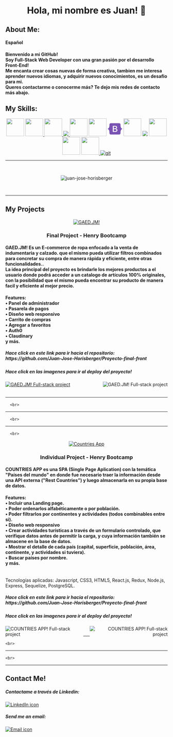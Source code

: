 <h1 align="center">Hola, mi nombre es Juan! 👋 </h1>

## About Me:
<div>
  <h4>Español</h4>
  <h4> Bienvenido a mi GitHub!
    <br>
       Soy Full-Stack Web Developer con una gran pasión por el desarrollo Front-End! 
    <br>
       Me encanta crear cosas nuevas de forma creativa, tambien me interesa aprender nuevos idiomas, y adquirir nuevos conocimientos, es un desafio para mi.
    <br>
      Queres contactarme o conocerme más? Te dejo mis redes de contacto más abajo.
  </h4>
</div>

## My Skills:
<div align='center'>
  <a href="https://developer.mozilla.org/es/docs/Web/JavaScript"><img src="https://raw.githubusercontent.com/yurijserrano/Github-Profile-Readme-Logos/master/programming%20languages/javascript.svg"  height="55" width="55" ></a>
  <a href="https://developer.mozilla.org/es/docs/Web/CSS"><img src="https://raw.githubusercontent.com/yurijserrano/Github-Profile-Readme-Logos/master/others/css.svg"  height="55" width="55" >
  <a href="https://developer.mozilla.org/es/docs/Web/HTML"><img src="https://raw.githubusercontent.com/yurijserrano/Github-Profile-Readme-Logos/master/others/html.svg"  height="55" width="55" >
    <a href="https://sass-lang.com/"><img src="https://1000marcas.net/wp-content/uploads/2021/06/Sass-Logo.png"  height="55" >
  <a href="https://es.reactjs.org/"><img src="https://raw.githubusercontent.com/yurijserrano/Github-Profile-Readme-Logos/master/frameworks/react.svg"  height="55" width="55" ></a>
  <a href="https://es.redux.js.org/"><img src="https://raw.githubusercontent.com/yurijserrano/Github-Profile-Readme-Logos/master/frameworks/redux.svg"  height="55" width="55" ></a>
    <a href="https://getbootstrap.com/"><img src="https://raw.githubusercontent.com/devicons/devicon/9f4f5cdb393299a81125eb5127929ea7bfe42889/icons/bootstrap/bootstrap-plain.svg" alt="Bootstrap" width="45" height="45"/></a>
  <a href="https://nodejs.org/es/"><img src="https://raw.githubusercontent.com/yurijserrano/Github-Profile-Readme-Logos/master/frameworks/nodejs.svg"  height="55" width="55" ></a>
  <a href="https://expressjs.com/"><img src="https://ih1.redbubble.net/image.438908244.6144/flat,128x128,075,t.u2.jpg"  height="45" ></a>
  <a href="https://www.postgresql.org/"><img src="https://raw.githubusercontent.com/yurijserrano/Github-Profile-Readme-Logos/master/databases/postgresql.svg"  height="55" width="55" ></a>
  <a href="https://sequelize.org/"><img src="https://camo.githubusercontent.com/c7df0ed52a480ff725aac7ac3a11c8aedb6f60ea8ab01929c6adea9903589222/68747470733a2f2f63646e2e69636f6e2d69636f6e732e636f6d2f69636f6e73322f323130372f504e472f3531322f66696c655f747970655f73657175656c697a655f69636f6e5f3133303137332e706e67"  height="55" width="55" ></a>
  <a href="https://www.npmjs.com/"><img src="https://raw.githubusercontent.com/yurijserrano/Github-Profile-Readme-Logos/master/others/npm.svg"  height="55" width="55" >
  <a href="https://git-scm.com/"><img src="https://www.vectorlogo.zone/logos/git-scm/git-scm-icon.svg" alt="git" width="50" height="50"/></a>
  </div>
    
    
<hr>
    <br>
<p align="center"><img align="center" src="https://github-readme-stats.vercel.app/api/top-langs?username=juan-jose-horisberger&show_icons=true&theme=dracula&locale=en&layout=compact" alt="juan-jose-horisberger" /></p>
    <br>
    
---
    
<h2>My Projects</h2> 
    
<div>
  <div align='center'>
   <a href="https://github.com/Juan-Jose-Horisberger/Countries_Project" ><img src="https://user-images.githubusercontent.com/97298263/190293558-c9ecf911-6479-4da1-8047-be49b7f9d37e.jpeg" alt="GAED.JM!"  height="120" align='center' /></a>
   </div>
  <h3 align='center'> Final Project - Henry Bootcamp</h3>
  <div>
  <h4> GAED.JM! Es un E-commerce de ropa enfocado a la venta de indumentaria y calzado. 
     que el mismo pueda utilizar filtros combinados para concretar su compra de manera rápida y eficiente, entre otras funcionalidades..
    <br>
       La idea principal del proyecto es brindarle los mejores productos a el usuario donde podrá acceder a un catalogo de artículos 100% originales, con la posibilidad que el mismo pueda encontrar su producto de manera facil y eficiente al mejor precio.
  </h4>
    <h4>
Features:
    <br>
• Panel de administrador
    <br>
• Pasarela de pagos
    <br>
• Diseño web responsivo
    <br>
• Carrito de compras
    <br>
• Agregar a favoritos
    <br>
• Auth0
    <br>
• Claudinary
    <br>
y más.
    </h4>
    <h5>
      Hace click en este link para ir hacia el repositorio: https://github.com/Juan-Jose-Horisberger/Proyecto-final-front
    </h5>
    <h5>
      Hace click en las imagenes para ir al deploy del proyecto!
    </h5>
</div>
  </hr>
  <a align="center" href="https://gaed-jm-dusky.vercel.app/LandingPage"><img align="bottom" src="https://user-images.githubusercontent.com/97298263/190294104-1f33f4a0-c753-4285-a310-552a91a4d7a4.png" alt="GAED.JM! Full-stack project"/></a>
        <a align="center" href="https://gaed-jm-dusky.vercel.app/LandingPage"><img align="right" src="https://user-images.githubusercontent.com/97298263/190296646-fb4e1da9-4393-4f00-9a14-cde3dc593de2.png" alt="GAED.JM! Full-stack project"/></a>
      <br>
</div>
  <br>
    
---
      <br>
    
---
      <br>
    
---
      <br>
    
    
<div>
  <div align='center' >
   <a href="" ><img src="https://user-images.githubusercontent.com/97298263/190300365-2a24b28c-0a97-49c3-8a05-3ca159af6db6.png" alt="Countries App"  width="300" align='center' /></a>
   </div>
  <h3 align='center'>Individual Project - Henry Bootcamp</h3>

  <div>
  <h4>COUNTRIES APP es una SPA (Single Page Aplication) con la temática "Países del mundo" en donde fue necesario traer la información desde una API externa ("Rest Countries”) y luego almacenarla en su propia base de datos. </h4>
<h4>
Features:
    <br>
• Incluir una Landing page.
    <br>
• Poder ordenarlos alfabéticamente o por población.
    <br>
• Poder filtrarlos por continentes y actividades (todos combinables entre si).
    <br>
• Diseño web responsivo
    <br>
•  Crear actividades turísticas a través de un formulario controlado, que verifique datos antes de permitir la carga, y cuya información también se almacene en la base de datos.
    <br>
• Mostrar el detalle de cada país (capital, superficie, población, área, continente, y actividades si tuviera).
    <br>
• Buscar países por nombre.
    <br>
y más.
    </h4>
<br>
Tecnologías aplicadas: Javascript, CSS3, HTML5, React.js, Redux, Node.js, Express, Sequelize, PostgreSQL.
<br>
  <h5>
      Hace click en este link para ir hacia el repositorio: https://github.com/Juan-Jose-Horisberger/Proyecto-final-front
  </h5>
  <h5>
      Hace click en las imagenes para ir al deploy del proyecto!
  </h5>
  <a align="left" href="https://countries-project-flame.vercel.app"><img align="left" width="48%" src="https://user-images.githubusercontent.com/97298263/190304425-249c00f3-baf1-44c9-adcc-ebd973aec031.png" alt="COUNTRIES APP! Full-stack project"/></a> <a align="right" href="https://countries-project-flame.vercel.app"><img width="48%" align="right" src="https://user-images.githubusercontent.com/97298263/190304927-6573100b-7b20-485f-b5b1-07eb123d5d4c.png" alt="COUNTRIES APP! Full-stack project"/></a>
</div>
  <br>  
  
---
    <br>  
  
---
    <br>  
  
---
  ## Contact Me!
    
    
  <div>
     <h5> Contactame a través de Linkedin: </h5>
     <a href="https://www.linkedin.com/in/juan-jose-horisberger/"> <img src="https://cdn2.iconfinder.com/data/icons/social-media-applications/64/social_media_applications_14-linkedin-512.png" alt="LinkedIn icon" width='31'></a>
  </div> 
  <div>
    <h5>Send me an email: </h5>
    <a href="mailto:juanjhorisberger@gmail.com?Subject=Propuesta%20laboral"> <img src="https://cdn2.iconfinder.com/data/icons/free-1/128/Gmail__google__mail_latter_email-512.png" alt="Email icon" width='30'></a>
</div> 
<!--
**FedeFleitas/FedeFleitas** is a ✨ _special_ ✨ repository because its `README.md` (this file) appears on your GitHub profile.

Here are some ideas to get you started:

- 🔭 I’m currently working on ...
- 🌱 I’m currently learning ...
- 👯 I’m looking to collaborate on ...
- 🤔 I’m looking for help with ...
- 💬 Ask me about ...
- 📫 How to reach me: ...
- 😄 Pronouns: ...
- ⚡ Fun fact: ...
-->
